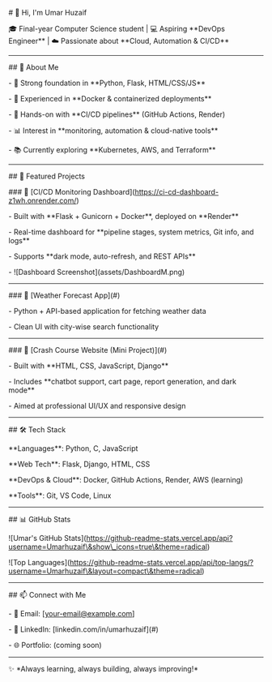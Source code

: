 \# 👋 Hi, I'm Umar Huzaif  



🎓 Final-year Computer Science student | 💻 Aspiring \*\*DevOps Engineer\*\* | ☁️ Passionate about \*\*Cloud, Automation \& CI/CD\*\*  



---



\## 🚀 About Me

\- 🌟 Strong foundation in \*\*Python, Flask, HTML/CSS/JS\*\*

\- 🐳 Experienced in \*\*Docker \& containerized deployments\*\*

\- 🔄 Hands-on with \*\*CI/CD pipelines\*\* (GitHub Actions, Render)

\- 📊 Interest in \*\*monitoring, automation \& cloud-native tools\*\*

\- 📚 Currently exploring \*\*Kubernetes, AWS, and Terraform\*\*



---



\## 📌 Featured Projects



\### 🔹 \[CI/CD Monitoring Dashboard](https://ci-cd-dashboard-z1wh.onrender.com/)

\- Built with \*\*Flask + Gunicorn + Docker\*\*, deployed on \*\*Render\*\*

\- Real-time dashboard for \*\*pipeline stages, system metrics, Git info, and logs\*\*

\- Supports \*\*dark mode, auto-refresh, and REST APIs\*\*

\- !\[Dashboard Screenshot](assets/DashboardM.png)



---



\### 🔹 \[Weather Forecast App](#)

\- Python + API-based application for fetching weather data

\- Clean UI with city-wise search functionality



---



\### 🔹 \[Crash Course Website (Mini Project)](#)

\- Built with \*\*HTML, CSS, JavaScript, Django\*\*

\- Includes \*\*chatbot support, cart page, report generation, and dark mode\*\*

\- Aimed at professional UI/UX and responsive design



---



\## 🛠️ Tech Stack



\*\*Languages\*\*: Python, C, JavaScript  

\*\*Web Tech\*\*: Flask, Django, HTML, CSS  

\*\*DevOps \& Cloud\*\*: Docker, GitHub Actions, Render, AWS (learning)  

\*\*Tools\*\*: Git, VS Code, Linux  



---



\## 📊 GitHub Stats



!\[Umar's GitHub Stats](https://github-readme-stats.vercel.app/api?username=Umarhuzaif\&show\_icons=true\&theme=radical)  

!\[Top Languages](https://github-readme-stats.vercel.app/api/top-langs/?username=Umarhuzaif\&layout=compact\&theme=radical)



---



\## 📫 Connect with Me

\- 📧 Email: \[your-email@example.com]  

\- 💼 LinkedIn: \[linkedin.com/in/umarhuzaif](#)  

\- 🌐 Portfolio: (coming soon)



---

✨ \*Always learning, always building, always improving!\*



